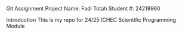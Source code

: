 Git Assignment Project
Name: Fadi Totah
Student #: 24218960

Introduction
This is my repo for 24/25 ICHEC Scientific Programming Module
